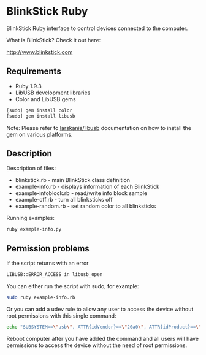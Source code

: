 BlinkStick Ruby
===============

BlinkStick Ruby interface to control devices connected to the computer.

What is BlinkStick? Check it out here:

http://www.blinkstick.com

Requirements
------------

* Ruby 1.9.3
* LibUSB development libraries
* Color and LibUSB gems

```sh
[sudo] gem install color
[sudo] gem install libusb
```

Note: Please refer to [larskanis/libusb](https://github.com/larskanis/libusb) documentation on how to install the gem on various platforms.

Description
-----------

Description of files:

* blinkstick.rb - main BlinkStick class definition
* example-info.rb - displays information of each BlinkStick
* example-infoblock.rb - read/write info block sample 
* example-off.rb - turn all blinksticks off
* example-random.rb - set random color to all blinksticks

Running examples:

```sh
ruby example-info.py
```

Permission problems
-------------------

If the script returns with an error

```sh
LIBUSB::ERROR_ACCESS in libusb_open
```

You can either run the script with sudo, for example:

```sh
sudo ruby example-info.rb
```

Or you can add a udev rule to allow any user to access the device without root permissions with this single command:

```sh
echo "SUBSYSTEM==\"usb\", ATTR{idVendor}==\"20a0\", ATTR{idProduct}==\"41e5\", MODE:=\"0666\" | sudo tee /etc/udev/rules.d/85-blinkstick.rules"
```

Reboot computer after you have added the command and all users will have permissions to access the device without the need of root permissions.
